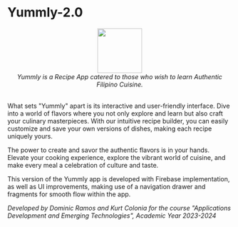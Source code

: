# Yummly-2.0

<div align="center">
  <img src="https://i.imgur.com/kEg0N2O.png" style="display:inline-block;height:100px;">
</div>

<div align="center">
  <em>Yummly is a Recipe App catered to those who wish to learn Authentic Filipino Cuisine.</em><br><br>
</div>


What sets "Yummly" apart is its interactive and user-friendly interface. Dive into a world of flavors where you not only explore and learn but also craft your culinary masterpieces. With our intuitive recipe builder, you can easily customize and save your own versions of dishes, making each recipe uniquely yours.

The power to create and savor the authentic flavors is in your hands. Elevate your cooking experience, explore the vibrant world of cuisine, and make every meal a celebration of culture and taste.

This version of the Yummly app is developed with Firebase implementation, as well as UI improvements, making use of a navigation drawer and fragments for smooth flow within the app.

<div algin="center">
  <em>Developed by Dominic Ramos and Kurt Colonia for the course "Applications Development and Emerging Technologies", Academic Year 2023-2024</em>
</div>
